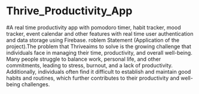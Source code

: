 # Thrive_Productivity_App
#A real time productivity app with pomodoro timer, habit tracker, mood tracker, event calendar and other features with real time user authentication and data storage using Firebase.
roblem Statement (Application of the project).The  problem  that  Thriveaims  to  solve  is  the  growing  challenge  that  individuals  face  in managing their time, productivity, and overall well-being. Many people struggle to balance work,  personal  life,  and  other  commitments,  leading  to  stress,  burnout,  and  a  lack  of productivity. Additionally, individuals often find it difficult to establish and maintain good habits  and  routines,  which  further  contributes  to  their  productivity  and  well-being challenges.
